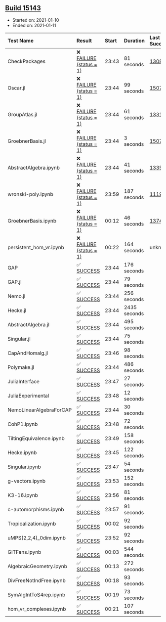 ## [Build 15143](https://oscarci.mathematik.uni-kl.de/job/oscar/15143/)

* Started on: 2021-01-10
* Ended on: 2021-01-11

| Test Name    | Result | Start | Duration | Last Success | First Failure |
|:-------------|:-------|:------|:---------|:-------------|:--------------|
| CheckPackages | ❌ [FAILURE (status = 1)](https://oscarci.mathematik.uni-kl.de/job/oscar/15143/artifact/logs/build-15143/CheckPackages.log) | 23:43 | 81 seconds | [13085](https://oscarci.mathematik.uni-kl.de/job/oscar/13085/) | [13086](https://oscarci.mathematik.uni-kl.de/job/oscar/13086/) |
| Oscar.jl | ❌ [FAILURE (status = 1)](https://oscarci.mathematik.uni-kl.de/job/oscar/15143/artifact/logs/build-15143/Oscar.jl.log) | 23:44 | 99 seconds | [15079](https://oscarci.mathematik.uni-kl.de/job/oscar/15079/) | [15080](https://oscarci.mathematik.uni-kl.de/job/oscar/15080/) |
| GroupAtlas.jl | ❌ [FAILURE (status = 1)](https://oscarci.mathematik.uni-kl.de/job/oscar/15143/artifact/logs/build-15143/GroupAtlas.jl.log) | 23:44 | 61 seconds | [13311](https://oscarci.mathematik.uni-kl.de/job/oscar/13311/) | [13312](https://oscarci.mathematik.uni-kl.de/job/oscar/13312/) |
| GroebnerBasis.jl | ❌ [FAILURE (status = 1)](https://oscarci.mathematik.uni-kl.de/job/oscar/15143/artifact/logs/build-15143/GroebnerBasis.jl.log) | 23:44 | 3 seconds | [15079](https://oscarci.mathematik.uni-kl.de/job/oscar/15079/) | [15080](https://oscarci.mathematik.uni-kl.de/job/oscar/15080/) |
| AbstractAlgebra.ipynb | ❌ [FAILURE (status = 1)](https://oscarci.mathematik.uni-kl.de/job/oscar/15143/artifact/logs/build-15143/AbstractAlgebra.ipynb.log) | 23:44 | 41 seconds | [13355](https://oscarci.mathematik.uni-kl.de/job/oscar/13355/) | [13356](https://oscarci.mathematik.uni-kl.de/job/oscar/13356/) |
| wronski-poly.ipynb | ❌ [FAILURE (status = 1)](https://oscarci.mathematik.uni-kl.de/job/oscar/15143/artifact/logs/build-15143/wronski-poly.ipynb.log) | 23:59 | 187 seconds | [11192](https://oscarci.mathematik.uni-kl.de/job/oscar/11192/) | [11193](https://oscarci.mathematik.uni-kl.de/job/oscar/11193/) |
| GroebnerBasis.ipynb | ❌ [FAILURE (status = 1)](https://oscarci.mathematik.uni-kl.de/job/oscar/15143/artifact/logs/build-15143/GroebnerBasis.ipynb.log) | 00:12 | 46 seconds | [13748](https://oscarci.mathematik.uni-kl.de/job/oscar/13748/) | [13749](https://oscarci.mathematik.uni-kl.de/job/oscar/13749/) |
| persistent_hom_vr.ipynb | ❌ [FAILURE (status = 1)](https://oscarci.mathematik.uni-kl.de/job/oscar/15143/artifact/logs/build-15143/persistent_hom_vr.ipynb.log) | 00:22 | 164 seconds | unknown | unknown |
| GAP | ✅ [SUCCESS](https://oscarci.mathematik.uni-kl.de/job/oscar/15143/artifact/logs/build-15143/GAP.log) | 23:44 | 176 seconds |  |  |
| GAP.jl | ✅ [SUCCESS](https://oscarci.mathematik.uni-kl.de/job/oscar/15143/artifact/logs/build-15143/GAP.jl.log) | 23:44 | 79 seconds |  |  |
| Nemo.jl | ✅ [SUCCESS](https://oscarci.mathematik.uni-kl.de/job/oscar/15143/artifact/logs/build-15143/Nemo.jl.log) | 23:44 | 256 seconds |  |  |
| Hecke.jl | ✅ [SUCCESS](https://oscarci.mathematik.uni-kl.de/job/oscar/15143/artifact/logs/build-15143/Hecke.jl.log) | 23:44 | 2435 seconds |  |  |
| AbstractAlgebra.jl | ✅ [SUCCESS](https://oscarci.mathematik.uni-kl.de/job/oscar/15143/artifact/logs/build-15143/AbstractAlgebra.jl.log) | 23:44 | 495 seconds |  |  |
| Singular.jl | ✅ [SUCCESS](https://oscarci.mathematik.uni-kl.de/job/oscar/15143/artifact/logs/build-15143/Singular.jl.log) | 23:44 | 75 seconds |  |  |
| CapAndHomalg.jl | ✅ [SUCCESS](https://oscarci.mathematik.uni-kl.de/job/oscar/15143/artifact/logs/build-15143/CapAndHomalg.jl.log) | 23:46 | 98 seconds |  |  |
| Polymake.jl | ✅ [SUCCESS](https://oscarci.mathematik.uni-kl.de/job/oscar/15143/artifact/logs/build-15143/Polymake.jl.log) | 23:44 | 486 seconds |  |  |
| JuliaInterface | ✅ [SUCCESS](https://oscarci.mathematik.uni-kl.de/job/oscar/15143/artifact/logs/build-15143/JuliaInterface.log) | 23:47 | 27 seconds |  |  |
| JuliaExperimental | ✅ [SUCCESS](https://oscarci.mathematik.uni-kl.de/job/oscar/15143/artifact/logs/build-15143/JuliaExperimental.log) | 23:48 | 12 seconds |  |  |
| NemoLinearAlgebraForCAP | ✅ [SUCCESS](https://oscarci.mathematik.uni-kl.de/job/oscar/15143/artifact/logs/build-15143/NemoLinearAlgebraForCAP.log) | 23:44 | 30 seconds |  |  |
| CohP1.ipynb | ✅ [SUCCESS](https://oscarci.mathematik.uni-kl.de/job/oscar/15143/artifact/logs/build-15143/CohP1.ipynb.log) | 23:48 | 72 seconds |  |  |
| TiltingEquivalence.ipynb | ✅ [SUCCESS](https://oscarci.mathematik.uni-kl.de/job/oscar/15143/artifact/logs/build-15143/TiltingEquivalence.ipynb.log) | 23:49 | 158 seconds |  |  |
| Hecke.ipynb | ✅ [SUCCESS](https://oscarci.mathematik.uni-kl.de/job/oscar/15143/artifact/logs/build-15143/Hecke.ipynb.log) | 23:45 | 122 seconds |  |  |
| Singular.ipynb | ✅ [SUCCESS](https://oscarci.mathematik.uni-kl.de/job/oscar/15143/artifact/logs/build-15143/Singular.ipynb.log) | 23:47 | 54 seconds |  |  |
| g-vectors.ipynb | ✅ [SUCCESS](https://oscarci.mathematik.uni-kl.de/job/oscar/15143/artifact/logs/build-15143/g-vectors.ipynb.log) | 23:53 | 152 seconds |  |  |
| K3-16.ipynb | ✅ [SUCCESS](https://oscarci.mathematik.uni-kl.de/job/oscar/15143/artifact/logs/build-15143/K3-16.ipynb.log) | 23:56 | 81 seconds |  |  |
| c-automorphisms.ipynb | ✅ [SUCCESS](https://oscarci.mathematik.uni-kl.de/job/oscar/15143/artifact/logs/build-15143/c-automorphisms.ipynb.log) | 23:57 | 91 seconds |  |  |
| Tropicalization.ipynb | ✅ [SUCCESS](https://oscarci.mathematik.uni-kl.de/job/oscar/15143/artifact/logs/build-15143/Tropicalization.ipynb.log) | 00:02 | 92 seconds |  |  |
| uMPS(2,2,4)_0dim.ipynb | ✅ [SUCCESS](https://oscarci.mathematik.uni-kl.de/job/oscar/15143/artifact/logs/build-15143/uMPS-2-2-4-_0dim.ipynb.log) | 23:52 | 92 seconds |  |  |
| GITFans.ipynb | ✅ [SUCCESS](https://oscarci.mathematik.uni-kl.de/job/oscar/15143/artifact/logs/build-15143/GITFans.ipynb.log) | 00:03 | 544 seconds |  |  |
| AlgebraicGeometry.ipynb | ✅ [SUCCESS](https://oscarci.mathematik.uni-kl.de/job/oscar/15143/artifact/logs/build-15143/AlgebraicGeometry.ipynb.log) | 00:13 | 272 seconds |  |  |
| DivFreeNotIndFree.ipynb | ✅ [SUCCESS](https://oscarci.mathematik.uni-kl.de/job/oscar/15143/artifact/logs/build-15143/DivFreeNotIndFree.ipynb.log) | 00:18 | 93 seconds |  |  |
| SymAlgIntToS4rep.ipynb | ✅ [SUCCESS](https://oscarci.mathematik.uni-kl.de/job/oscar/15143/artifact/logs/build-15143/SymAlgIntToS4rep.ipynb.log) | 00:19 | 73 seconds |  |  |
| hom_vr_complexes.ipynb | ✅ [SUCCESS](https://oscarci.mathematik.uni-kl.de/job/oscar/15143/artifact/logs/build-15143/hom_vr_complexes.ipynb.log) | 00:21 | 107 seconds |  |  |
